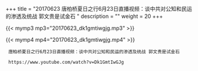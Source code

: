 +++
title = "20170623  唐柏桥夏日之行6月23日直播视频：谈中共对公知和民运的渗透及统战 郭文贵是试金石 "
description = ""
weight = 20
+++

{{< mymp3 mp3="20170623_dk1gmtiwgjg.mp3" >}}

{{< mymp4 mp4="20170623_dk1gmtiwgjg.mp4" >}}

     唐柏桥夏日之行6月23日直播视频：谈中共对公知和民运的渗透及统战 郭文贵是试金石 
     
     https://www.youtube.com/watch?v=Dk1GmtIwGJg 
